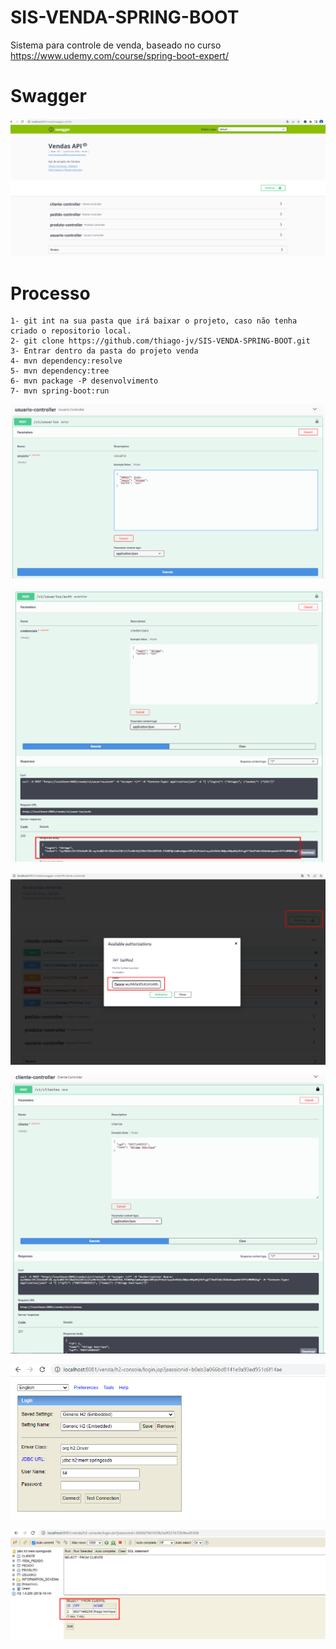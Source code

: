 # SIS-VENDA-SPRING-BOOT

Sistema para controle de venda, baseado no curso https://www.udemy.com/course/spring-boot-expert/ 

# Swagger

![Swagger](https://github.com/thiago-jv/SIS-VENDA-SPRING-BOOT/blob/main/swagger.png)


# Processo

```
1- git int na sua pasta que irá baixar o projeto, caso não tenha criado o repositorio local.
2- git clone https://github.com/thiago-jv/SIS-VENDA-SPRING-BOOT.git
3- Entrar dentro da pasta do projeto venda
4- mvn dependency:resolve
5- mvn dependency:tree
6- mvn package -P desenvolvimento
7- mvn spring-boot:run
```

![Usuário de acesso](https://github.com/thiago-jv/SIS-VENDA-SPRING-BOOT/blob/main/usuario.png)

![token](https://github.com/thiago-jv/SIS-VENDA-SPRING-BOOT/blob/main/token.png)

![autorizacao](https://github.com/thiago-jv/SIS-VENDA-SPRING-BOOT/blob/main/autorizacao.png)

![insert](https://github.com/thiago-jv/SIS-VENDA-SPRING-BOOT/blob/main/insert.png)

![login-h2](https://github.com/thiago-jv/SIS-VENDA-SPRING-BOOT/blob/main/h2_init.png)

![h2](https://github.com/thiago-jv/SIS-VENDA-SPRING-BOOT/blob/main/h2.png)
